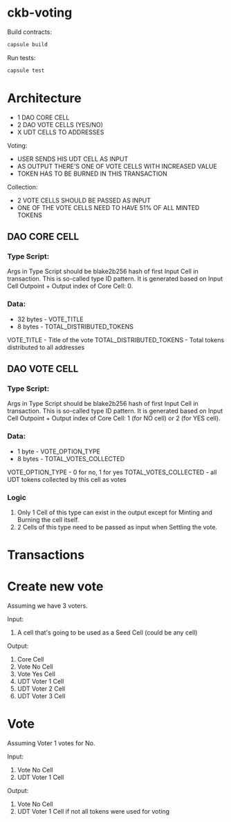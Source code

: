 # ckb-voting

Build contracts:

``` sh
capsule build
```

Run tests:

``` sh
capsule test
```

# Architecture

- 1 DAO CORE CELL
- 2 DAO VOTE CELLS (YES/NO)
- X UDT CELLS TO ADDRESSES

Voting:
- USER SENDS HIS UDT CELL AS INPUT
- AS OUTPUT THERE'S ONE OF VOTE CELLS WITH INCREASED VALUE
- TOKEN HAS TO BE BURNED IN THIS TRANSACTION

Collection:
- 2 VOTE CELLS SHOULD BE PASSED AS INPUT
- ONE OF THE VOTE CELLS NEED TO HAVE 51% OF ALL MINTED TOKENS

## DAO CORE CELL

### Type Script:

Args in Type Script should be blake2b256 hash of first Input Cell in transaction. This is so-called type ID pattern. It is generated based on Input Cell Outpoint + Output index of Core Cell: 0.

### Data:
- 32 bytes - VOTE_TITLE
- 8 bytes - TOTAL_DISTRIBUTED_TOKENS

VOTE_TITLE - Title of the vote
TOTAL_DISTRIBUTED_TOKENS - Total tokens distributed to all addresses

## DAO VOTE CELL

### Type Script:

Args in Type Script should be blake2b256 hash of first Input Cell in transaction. This is so-called type ID pattern. It is generated based on Input Cell Outpoint + Output index of Core Cell: 1 (for NO cell) or 2 (for YES cell).

### Data:
- 1 byte - VOTE_OPTION_TYPE
- 8 bytes - TOTAL_VOTES_COLLECTED

VOTE_OPTION_TYPE - 0 for no, 1 for yes
TOTAL_VOTES_COLLECTED - all UDT tokens collected by this cell as votes

### Logic

1. Only 1 Cell of this type can exist in the output except for Minting and Burning the cell itself.
2. 2 Cells of this type need to be passed as input when Settling the vote.

# Transactions

# Create new vote

Assuming we have 3 voters.

Input:
1. A cell that's going to be used as a Seed Cell (could be any cell)

Output:
1. Core Cell
2. Vote No Cell
3. Vote Yes Cell
4. UDT Voter 1 Cell
5. UDT Voter 2 Cell
6. UDT Voter 3 Cell

# Vote

Assuming Voter 1 votes for No.

Input:

1. Vote No Cell
2. UDT Voter 1 Cell

Output:

1. Vote No Cell
2. UDT Voter 1 Cell if not all tokens were used for voting

